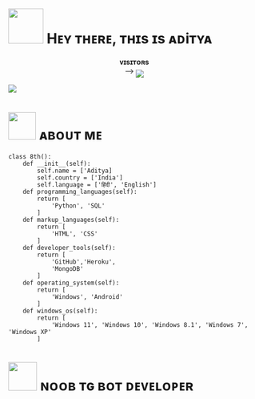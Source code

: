 

<h1> <img src="https://github.com/Adityakjha1/Adityakjha1/blob/master/resources/codes.webp" width="70px"> Hᴇʏ ᴛʜᴇʀᴇ, ᴛʜɪs ɪs ᴀᴅiᴛʏᴀ </h1>
<p align="center">
    <b>ᴠɪsɪᴛᴏʀs</b><br>
 -->    <img align="middle" src="https://profile-counter.glitch.me/Adityakjha1/count.svg" />
</p>

[<img src="https://github.com/Adityakjha1/Adityakjha1/blob/master/resources/hr.gif"/>](https://github.com/Anonymousr1025)

<h1> <img src="https://github.com/Adityakjha1/Adityakjha1/blob/master/resources/anon.webp" width="55px"> ᴀʙᴏᴜᴛ ᴍᴇ </h1>

```python3
class 8th():
    def __init__(self):
        self.name = ['Aditya]
        self.country = ['India']
        self.language = ['हिंदी', 'English']
    def programming_languages(self):
        return [
            'Python', 'SQL'
        ]
    def markup_languages(self):
        return [
            'HTML', 'CSS'
        ]
    def developer_tools(self):
        return [
            'GitHub','Heroku',
            'MongoDB'
        ]
    def operating_system(self):
        return [
            'Windows', 'Android'
        ]
    def windows_os(self):
        return [
            'Windows 11', 'Windows 10', 'Windows 8.1', 'Windows 7', 'Windows XP'
        ]
 ```
<h1> <img src = "https://github.com/Adityakjha1/Adityakjha1/blob/master/resources/analytics.webp" width="57px"> ɴᴏᴏʙ ᴛɢ ʙᴏᴛ ᴅᴇᴠᴇʟᴏᴘᴇʀ </h1>
